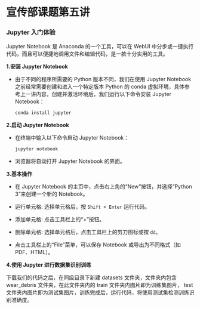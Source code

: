 # 宣传部课题第五讲

### Jupyter 入门体验

Jupyter Notebook 是 Anaconda 的一个工具，可以在 WebUI 中分步或一键执行代码，而且可以便捷地调用文件和编辑代码，是一款十分实用的工具。

**1.安装 Jupyter Notebook**

   - 由于不同的程序所需要的 Python 版本不同，我们在使用 Jupyter Notebook 之前经常需要创建和进入一个特定版本 Python 的 conda 虚拟环境，具体参考上一讲内容，创建并激活环境后，我们运行以下命令安装 Jupyter Notebook：

     ```bash
     conda install jupyter
     ```

**2.启动 Jupyter Notebook**

   - 在终端中输入以下命令启动 Jupyter Notebook：

     ```bash
     jupyter notebook
     ```

   - 浏览器将自动打开 Jupyter Notebook 的界面。

**3.基本操作**

   - 在 Jupyter Notebook 的主页中，点击右上角的“New”按钮，并选择“Python 3”来创建一个新的 Notebook。

   - 运行单元格: 选择单元格后，按 `Shift + Enter` 运行代码。
   - 添加单元格: 点击工具栏上的“+”按钮。
   - 删除单元格: 选择单元格后，点击工具栏上的剪刀图标或按 `dd`。

   - 点击工具栏上的“File”菜单，可以保存 Notebook 或导出为不同格式（如 PDF、HTML）。

**4.使用 Jupyter 进行数据集识别训练**

下载我们的代码之后，在同级目录下新建 datasets 文件夹，文件夹内包含 wear_debris 文件夹，在此文件夹内的 train 文件夹内图片即为训练集图片， test文件夹内图片即为测试集图片，训练完成后，运行代码，将使用测试集检测训练识别准确度。